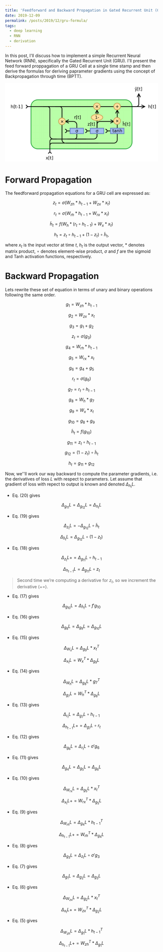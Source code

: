 ```yaml
---
title: 'Feedforward and Backward Propagation in Gated Recurrent Unit (GRU)'
date: 2019-12-09
permalink: /posts/2019/12/gru-formula/
tags:
  - deep learning
  - RNN
  - derivation
---
```


In this post, I'll discuss how to implement a simple Recurrent Neural Network (RNN), specifically the Gated Recurrent Unit (GRU). I'll present the feed forward proppagation of a GRU Cell at a single time stamp and then derive the formulas for deriving paprameter gradients using the concept of Backpropagation through time (BPTT). 
<p align="center">
<img src='/images/blog/GRU.PNG'>
</p>

Forward Propagation
======
The feedforward propagation equations for a GRU cell are expressed as:

$$z_t = \sigma(W_{zh}\ast h_{t-1} + W_{zx}\ast x_t)$$

$$r_t = \sigma(W_{rh}\ast h_{t-1} + W_{rx}\ast x_t)$$

$$\tilde{h}_t = f(W_h\ast (r_t \circ h_{t-1}) + W_x\ast x_t)$$

$$h_t = z_t\circ h_{t-1} + (1-z_t)\circ \tilde{h}_t,$$

where $x_t$ is the input vector at time $t$, $h_t$ is the output vector, $\ast$ denotes matrix product, $\circ$ denotes element-wise product, $\sigma$ and $f$ are the sigmoid and Tanh activation functions, respectively.

Backward Propagation
======
Lets rewrite these set of equation in terms of unary and binary operations following the same order.

$$g_1 = W_{zh} \ast h_{t-1}$$

$$g_2 = W_{zx} \ast x_{t}$$

$$g_3 = g_1 + g_2$$

$$z_t = \sigma(g_3)$$

$$g_4 = W_{rh} \ast h_{t-1}$$

$$g_5 = W_{rx} \ast x_{t}$$

$$g_6 = g_4 + g_5$$

$$r_t = \sigma(g_6)$$

$$g_7 = r_t \circ h_{t-1}$$

$$g_8 = W_{h} \ast g_7$$

$$g_9 = W_{x} \ast x_{t}$$

$$g_{10} = g_8 + g_9$$

$$\tilde{h}_t = f(g_{10})$$

$$g_{11} = z_t\circ h_{t-1}$$

$$g_{12} = (1-z_t)\circ \tilde{h}_t$$

$$h_t = g_{11} + g_{12}$$

Now, we''ll work our way backward to compute the parameter gradients, i.e. the derivatives of loss $L$ with respect to parameters. Let assume that gradient of loss with repect to output is known and denoted $\Delta_{h_t}L$.

- Eq. (20) gives 

$$ \Delta_{g_{11}}L = \Delta_{g_{12}}L = \Delta_{h_t}L $$

- Eq. (19) gives 

$$ \Delta_{z_{t}}L = -\Delta_{g_{12}}L \circ \tilde{h}_t $$

$$ \Delta_{\tilde{h}_t}L = \Delta_{g_{12}}L \circ (1-z_t) $$

- Eq. (18) gives 

$$ \Delta_{z_{t}}L += \Delta_{g_{11}}L \circ h_{t-1} $$

$$ \Delta_{h_{t-1}}L = \Delta_{g_{11}}L \circ z_t $$

> Second time we’re computing a derivative for $z_t$, so we increment the derivative $(+=)$.

- Eq. (17) gives 

$$ \Delta_{g_{10}}L = \Delta_{\tilde{h}_t}L \circ f'{g_{10}} $$

- Eq. (16) gives 

$$ \Delta_{g_{8}}L = \Delta_{g_{9}}L = \Delta_{g_{10}}L $$

- Eq. (15) gives 

$$ \Delta_{W_x}L = \Delta_{g_9}L \ast x_t^T $$

$$ \Delta_{x_t}L = W_x^T \ast \Delta_{g_9}L $$

- Eq. (14) gives 

$$ \Delta_{W_h}L = \Delta_{g_8}L \ast g_7^T $$

$$ \Delta_{g_7}L = W_h^T \ast \Delta_{g_8}L $$

- Eq. (13) gives 

$$ \Delta_{r_t}L = \Delta_{g_7}L \circ h_{t-1} $$

$$ \Delta_{h_{t-1}}L += \Delta_{g_7}L \circ r_t $$

- Eq. (12) gives 

$$ \Delta_{g_6}L = \Delta_{r_t}L \circ \sigma'{g_6} $$

- Eq. (11) gives 

$$ \Delta_{g_4}L = \Delta_{g_5}L = \Delta_{g_6}L $$

- Eq. (10) gives 

$$ \Delta_{W_{rx}}L = \Delta_{g_5}L \ast x_t^T $$

$$ \Delta_{x_t}L += W_{rx}^T \ast \Delta_{g_5}L $$

- Eq. (9) gives 

$$ \Delta_{W_{rh}}L = \Delta_{g_4}L \ast h_{t-1}^T $$

$$ \Delta_{h_{t-1}}L += W_{rh}^T \ast \Delta_{g_4}L $$

- Eq. (8) gives 

$$ \Delta_{g_3}L = \Delta_{z_t}L \circ \sigma'{g_3} $$

- Eq. (7) gives 

$$ \Delta_{g_1}L = \Delta_{g_2}L = \Delta_{g_3}L $$

- Eq. (6) gives 

$$ \Delta_{W_{zx}}L = \Delta_{g_2}L \ast x_t^T $$

$$ \Delta_{x_t}L += W_{zx}^T \ast \Delta_{g_2}L $$

- Eq. (5) gives 

$$ \Delta_{W_{zh}}L = \Delta_{g_1}L \ast h_{t-1}^T $$

$$ \Delta_{h_{t-1}}L += W_{zh}^T \ast \Delta_{g_1}L $$
